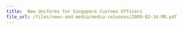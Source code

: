 ```yaml
--- 
title: 	New Uniforms for Singapore Customs Officers
file_url: /files/news-and-media/media-releases/2009-02-16-MR.pdf
---
```

